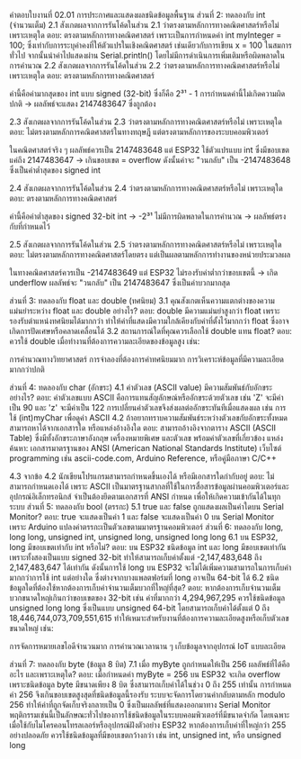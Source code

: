 คำตอบใบงานที่ 02.01 การประกาศและแสดงผลชนิดข้อมูลพื้นฐาน
ส่วนที่ 2: ทดลองกับ int (จำนวนเต็ม)
2.1 สังเกตผลจากการรันโค้ดในส่วน 2.1 ว่าตรงตามหลักการทางคณิตศาสตร์หรือไม่ เพราะเหตุใด
ตอบ: ตรงตามหลักการทางคณิตศาสตร์ เพราะเป็นการกำหนดค่า int myInteger = 100; ซึ่งเท่ากับการระบุค่าคงที่ให้ตัวแปรในเชิงคณิตศาสตร์ เช่นเดียวกับการเขียน x = 100 ในสมการทั่วไป จากนั้นนำค่าไปแสดงผ่าน Serial.println() โดยไม่มีการดำเนินการเพิ่มเติมหรือผิดพลาดในการคำนวณ
2.2 สังเกตผลจากการรันโค้ดในส่วน 2.2 ว่าตรงตามหลักการทางคณิตศาสตร์หรือไม่ เพราะเหตุใด
ตอบ: ตรงตามหลักการทางคณิตศาสตร์

ค่านี้คือค่ามากสุดของ int แบบ signed (32-bit) ซึ่งก็คือ 2³¹ - 1
การกำหนดค่านี้ไม่เกิดความผิดปกติ → ผลลัพธ์จะแสดง 2147483647 ซึ่งถูกต้อง

2.3 สังเกตผลจากการรันโค้ดในส่วน 2.3 ว่าตรงตามหลักการทางคณิตศาสตร์หรือไม่ เพราะเหตุใด
ตอบ: ไม่ตรงตามหลักการคณิตศาสตร์ในทางทฤษฎี แต่ตรงตามหลักการของระบบคอมพิวเตอร์

ในคณิตศาสตร์จริง ๆ ผลลัพธ์ควรเป็น 2147483648
แต่ ESP32 ใช้ตัวแปรแบบ int ซึ่งมีขอบเขตแค่ถึง 2147483647 → เกินขอบเขต = overflow
ดังนั้นค่าจะ "วนกลับ" เป็น -2147483648 ซึ่งเป็นค่าต่ำสุดของ signed int

2.4 สังเกตผลจากการรันโค้ดในส่วน 2.4 ว่าตรงตามหลักการทางคณิตศาสตร์หรือไม่ เพราะเหตุใด
ตอบ: ตรงตามหลักการทางคณิตศาสตร์

ค่านี้คือค่าต่ำสุดของ signed 32-bit int → -2³¹
ไม่มีการผิดพลาดในการคำนวณ → ผลลัพธ์ตรงกับที่กำหนดไว้

2.5 สังเกตผลจากการรันโค้ดในส่วน 2.5 ว่าตรงตามหลักการทางคณิตศาสตร์หรือไม่ เพราะเหตุใด
ตอบ: ไม่ตรงตามหลักการทางคณิตศาสตร์โดยตรง แต่เป็นผลตามหลักการทำงานของหน่วยประมวลผล

ในทางคณิตศาสตร์ควรเป็น -2147483649
แต่ ESP32 ไม่รองรับค่าต่ำกว่าขอบเขตนี้ → เกิด underflow
ผลลัพธ์จะ "วนกลับ" เป็น 2147483647 ซึ่งเป็นค่าบวกมากสุด

ส่วนที่ 3: ทดลองกับ float และ double (ทศนิยม)
3.1 คุณสังเกตเห็นความแตกต่างของความแม่นยำระหว่าง float และ double อย่างไร?
ตอบ: double มีความแม่นยำสูงกว่า float เพราะรองรับตำแหน่งทศนิยมได้มากกว่า ทำให้ค่าที่แสดงมีความใกล้เคียงกับค่าที่ตั้งไว้มากกว่า float ซึ่งอาจเกิดการปัดเศษหรือคลาดเคลื่อนได้
3.2 สถานการณ์ใดที่คุณควรเลือกใช้ double แทน float?
ตอบ: ควรใช้ double เมื่อทำงานที่ต้องการความละเอียดของข้อมูลสูง เช่น:

การคำนวณทางวิทยาศาสตร์
การจำลองที่ต้องการค่าทศนิยมมาก
การวิเคราะห์ข้อมูลที่มีความละเอียดมากกว่าปกติ

ส่วนที่ 4: ทดลองกับ char (อักขระ)
4.1 ค่าตัวเลข (ASCII value) มีความสัมพันธ์กับอักขระอย่างไร?
ตอบ: ค่าตัวเลขแบบ ASCII คือการแทนสัญลักษณ์หรืออักขระด้วยตัวเลข เช่น 'Z' จะมีค่าเป็น 90 และ 'z' จะมีค่าเป็น 122 การเปลี่ยนค่าตัวเลขจึงส่งผลต่ออักขระทันทีเมื่อแสดงผล เช่น การใช้ (int)myChar เพื่อดูค่า ASCII
4.2 ถ้าอยากทราบความสัมพันธ์ระหว่างตัวเลขกับอักขระทั้งหมด สามารถหาได้จากเอกสารใด หรือแหล่งอ้างอิงใด
ตอบ: สามารถอ้างอิงจากตาราง ASCII (ASCII Table) ซึ่งมีทั้งอักขระภาษาอังกฤษ เครื่องหมายพิเศษ และตัวเลข พร้อมค่าตัวเลขที่เกี่ยวข้อง
แหล่งค้นหา:
เอกสารมาตรฐานของ ANSI (American National Standards Institute)
เว็บไซต์ programming เช่น ascii-code.com, Arduino Reference, หรือคู่มือภาษา C/C++

4.3 จากข้อ 4.2 นักเขียนโปรแกรมสามารถกำหนดขึ้นเองได้ หรือมีเอกสารใดกำกับอยู่
ตอบ: ไม่สามารถกำหนดเองได้ เพราะ ASCII เป็นมาตรฐานสากลที่ใช้ในการสื่อสารข้อมูลผ่านคอมพิวเตอร์และอุปกรณ์อิเล็กทรอนิกส์ จำเป็นต้องยึดตามเอกสารที่ ANSI กำหนด เพื่อให้เกิดความเข้ากันได้ในทุกระบบ
ส่วนที่ 5: ทดลองกับ bool (ตรรกะ)
5.1 true และ false ถูกแสดงผลเป็นค่าใดบน Serial Monitor?
ตอบ: true จะแสดงเป็นค่า 1 และ false จะแสดงเป็นค่า 0 บน Serial Monitor เพราะ Arduino แปลงค่าตรรกะเป็นตัวเลขตามมาตรฐานคอมพิวเตอร์
ส่วนที่ 6: ทดลองกับ long, long long, unsigned int, unsigned long, unsigned long long
6.1 บน ESP32, long มีขอบเขตเท่ากับ int หรือไม่?
ตอบ: บน ESP32 ชนิดข้อมูล int และ long มีขอบเขตเท่ากัน เพราะทั้งสองเป็นแบบ signed 32-bit ทำให้สามารถเก็บค่าตั้งแต่ -2,147,483,648 ถึง 2,147,483,647 ได้เท่ากัน ดังนั้นการใช้ long บน ESP32 จะไม่ได้เพิ่มความสามารถในการเก็บค่ามากกว่าการใช้ int แต่อย่างใด ซึ่งต่างจากบางแพลตฟอร์มที่ long อาจเป็น 64-bit ได้
6.2 ชนิดข้อมูลใดที่ต้องใช้หากต้องการเก็บค่าจำนวนเต็มบวกที่ใหญ่ที่สุด?
ตอบ: หากต้องการเก็บจำนวนเต็มบวกขนาดใหญ่เกินกว่าขอบเขตของ 32-bit เช่น ค่าที่มากกว่า 4,294,967,295 ควรใช้ชนิดข้อมูล unsigned long long ซึ่งเป็นแบบ unsigned 64-bit โดยสามารถเก็บค่าได้ตั้งแต่ 0 ถึง 18,446,744,073,709,551,615 ทำให้เหมาะสำหรับงานที่ต้องการความละเอียดสูงหรือเก็บตัวเลขขนาดใหญ่ เช่น:

การจัดการหมายเลขไอดีจำนวนมาก
การคำนวณเวลานาน ๆ
เก็บข้อมูลจากอุปกรณ์ IoT แบบละเอียด

ส่วนที่ 7: ทดลองกับ byte (ข้อมูล 8 บิต)
7.1 เมื่อ myByte ถูกกำหนดให้เป็น 256 ผลลัพธ์ที่ได้คืออะไร และเพราะเหตุใด?
ตอบ: เมื่อกำหนดค่า myByte = 256 บน ESP32 จะเกิด overflow เพราะชนิดข้อมูล byte มีขนาดเพียง 8 บิต ซึ่งสามารถเก็บค่าได้ในช่วง 0 ถึง 255 เท่านั้น การกำหนดค่า 256 จึงเกินขอบเขตสูงสุดที่ชนิดข้อมูลนี้รองรับ ระบบจะจัดการโดยวนค่ากลับตามหลัก modulo 256 ทำให้ค่าที่ถูกจัดเก็บจริงกลายเป็น 0 ซึ่งเป็นผลลัพธ์ที่แสดงออกมาทาง Serial Monitor
พฤติกรรมเช่นนี้เป็นลักษณะทั่วไปของการใช้ชนิดข้อมูลในระบบคอมพิวเตอร์ที่มีขนาดจำกัด โดยเฉพาะเมื่อใช้กับไมโครคอนโทรลเลอร์หรืออุปกรณ์ฝังตัวอย่าง ESP32 หากต้องการเก็บค่าที่ใหญ่กว่า 255 อย่างปลอดภัย ควรใช้ชนิดข้อมูลที่มีขอบเขตกว้างกว่า เช่น int, unsigned int, หรือ unsigned long
